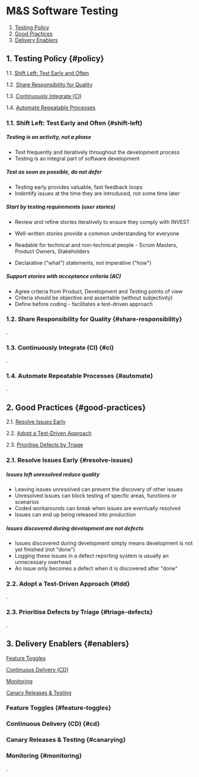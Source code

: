 # M&S Software Testing

1. [Testing Policy](#policy)
2. [Good Practices](#good-practices)
3. [Delivery Enablers](#enablers)

## 1. Testing Policy {#policy}

1.1. [Shift Left: Test Early and Often](#shift-left)

1.2. [Share Responsibility for Quality](#share-responsibility)

1.3. [Continuously Integrate (CI)](#ci)

1.4. [Automate Repeatable Processes](#automate)

### 1.1. Shift Left: Test Early and Often {#shift-left}

##### Testing is an activity, not a phase

- Test frequently and iteratively throughout the development process
- Testing is an integral part of software development

##### Test as soon as possible, do not defer

- Testing early provides valuable, fast feedback loops
- Indentify issues at the time they are introduced, not some time later

##### Start by testing requirements (user stories)

- Review and refine stories iteratively to ensure they comply with INVEST

  [^1]: Independent, Negotiable, Valuable, Estimatable, Small, Testable

- Well-written stories provide a common understanding for everyone

- Readable for technical and non-technical people - Scrum Masters, Product Owners, Stakeholders

- Declarative ("what") statements, not imperative ("how")

##### Support stories with acceptance criteria (AC)

- Agree criteria from Product, Development and Testing points of view
- Criteria should be objective and assertable (without subjectivity)
- Define before coding - facilitates a test-driven approach

### 1.2. Share Responsibility for Quality {#share-responsibility}

.

### 1.3. Continuously Integrate (CI) {#ci}

.

### 1.4. Automate Repeatable Processes {#automate}

.

## 2. Good Practices {#good-practices}

2.1. [Resolve Issues Early](#resolve-issues)

2.2. [Adopt a Test-Driven Approach](#tdd)

2.3. [Prioritise Defects by Triage](#triage-defects)

### 2.1. Resolve Issues Early {#resolve-issues}

##### Issues left unresolved reduce quality

- Leaving issues unresolved can prevent the discovery of other issues
- Unresolved issues can block testing of specfic areas, functions or scenarios
- Coded workarounds can break when issues are eventually resolved
- Issues can end up being released into production

##### Issues discovered during development are not defects

- Issues discovered during development simply means development is not yet finished (not "done")
- Logging these issues in a defect reporting system is usually an unnecessary overhead
- An issue only becomes a defect when it is discovered after "done"

### 2.2. Adopt a Test-Driven Approach {#tdd}

.

### 2.3. Prioritise Defects by Triage {#triage-defects}

.

## 3. Delivery Enablers {#enablers}

[Feature Toggles](#feature-toggles)

[Continuous Delivery (CD)](#cd)

[Monitoring](#monitoring)

[Canary Releases & Testing](#canarying)

### Feature Toggles {#feature-toggles}

### Continuous Delivery (CD) {#cd}

### Canary Releases & Testing {#canarying}

### Monitoring {#monitoring}

.